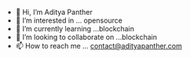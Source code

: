 - 👋 Hi, I’m Aditya Panther
- 👀 I’m interested in ... opensource
- 🌱 I’m currently learning ...blockchain
- 💞️ I’m looking to collaborate on ...blockchain
- 📫 How to reach me ... contact@adityapanther.com

<!---
adityapanther-vaionex/adityapanther-vaionex is a ✨ special ✨ repository because its `README.md` (this file) appears on your GitHub profile.
You can click the Preview link to take a look at your changes.
--->
